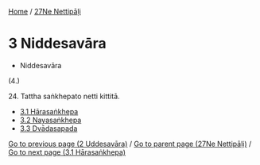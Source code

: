 
[Home](/) / [27Ne Nettipāḷi](../27Ne.md)

# 3 Niddesavāra

* Niddesavāra

(4.)

24\. Tattha saṅkhepato netti kittitā.

* [3.1 Hārasaṅkhepa](3/3.1.md)
* [3.2 Nayasaṅkhepa](3/3.2.md)
* [3.3 Dvādasapada](3/3.3.md)

[Go to previous page (2 Uddesavāra)](2.md) / [Go to parent page (27Ne Nettipāḷi)](0.md) / [Go to next page (3.1 Hārasaṅkhepa)](3/3.1.md)


